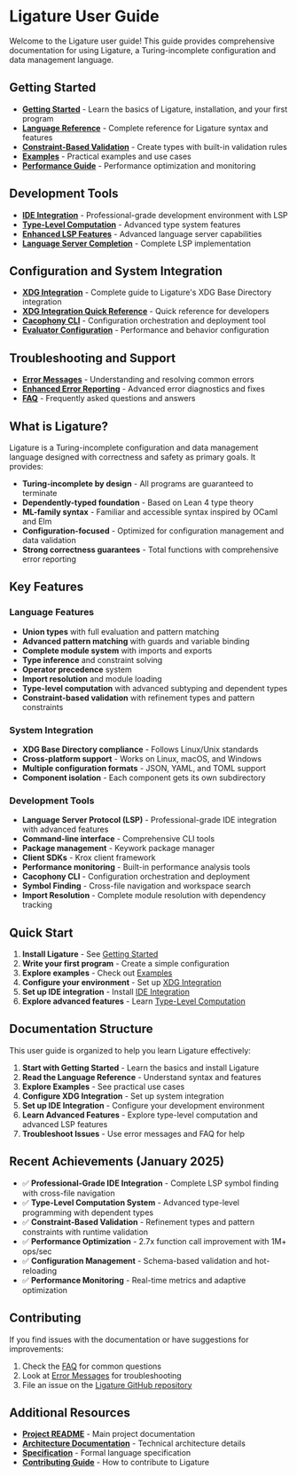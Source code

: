 # Ligature User Guide

Welcome to the Ligature user guide! This guide provides comprehensive documentation for using Ligature, a Turing-incomplete configuration and data management language.

## Getting Started

- **[Getting Started](getting-started.md)** - Learn the basics of Ligature, installation, and your first program
- **[Language Reference](language-reference.md)** - Complete reference for Ligature syntax and features
- **[Constraint-Based Validation](constraint-validation.md)** - Create types with built-in validation rules
- **[Examples](examples.md)** - Practical examples and use cases
- **[Performance Guide](performance-guide.md)** - Performance optimization and monitoring

## Development Tools

- **[IDE Integration](ide-integration.md)** - Professional-grade development environment with LSP
- **[Type-Level Computation](type-level-computation.md)** - Advanced type system features
- **[Enhanced LSP Features](enhanced-lsp-features.md)** - Advanced language server capabilities
- **[Language Server Completion](language-server-completion.md)** - Complete LSP implementation

## Configuration and System Integration

- **[XDG Integration](xdg-integration.md)** - Complete guide to Ligature's XDG Base Directory integration
- **[XDG Integration Quick Reference](xdg-integration-quick-reference.md)** - Quick reference for developers
- **[Cacophony CLI](cacophony-cli.md)** - Configuration orchestration and deployment tool
- **[Evaluator Configuration](evaluator-configuration.md)** - Performance and behavior configuration

## Troubleshooting and Support

- **[Error Messages](error-messages.md)** - Understanding and resolving common errors
- **[Enhanced Error Reporting](enhanced-error-reporting.md)** - Advanced error diagnostics and fixes
- **[FAQ](faq.md)** - Frequently asked questions and answers

## What is Ligature?

Ligature is a Turing-incomplete configuration and data management language designed with correctness and safety as primary goals. It provides:

- **Turing-incomplete by design** - All programs are guaranteed to terminate
- **Dependently-typed foundation** - Based on Lean 4 type theory
- **ML-family syntax** - Familiar and accessible syntax inspired by OCaml and Elm
- **Configuration-focused** - Optimized for configuration management and data validation
- **Strong correctness guarantees** - Total functions with comprehensive error reporting

## Key Features

### Language Features

- **Union types** with full evaluation and pattern matching
- **Advanced pattern matching** with guards and variable binding
- **Complete module system** with imports and exports
- **Type inference** and constraint solving
- **Operator precedence** system
- **Import resolution** and module loading
- **Type-level computation** with advanced subtyping and dependent types
- **Constraint-based validation** with refinement types and pattern constraints

### System Integration

- **XDG Base Directory compliance** - Follows Linux/Unix standards
- **Cross-platform support** - Works on Linux, macOS, and Windows
- **Multiple configuration formats** - JSON, YAML, and TOML support
- **Component isolation** - Each component gets its own subdirectory

### Development Tools

- **Language Server Protocol (LSP)** - Professional-grade IDE integration with advanced features
- **Command-line interface** - Comprehensive CLI tools
- **Package management** - Keywork package manager
- **Client SDKs** - Krox client framework
- **Performance monitoring** - Built-in performance analysis tools
- **Cacophony CLI** - Configuration orchestration and deployment
- **Symbol Finding** - Cross-file navigation and workspace search
- **Import Resolution** - Complete module resolution with dependency tracking

## Quick Start

1. **Install Ligature** - See [Getting Started](getting-started.md)
2. **Write your first program** - Create a simple configuration
3. **Explore examples** - Check out [Examples](examples.md)
4. **Configure your environment** - Set up [XDG Integration](xdg-integration.md)
5. **Set up IDE integration** - Install [IDE Integration](ide-integration.md)
6. **Explore advanced features** - Learn [Type-Level Computation](type-level-computation.md)

## Documentation Structure

This user guide is organized to help you learn Ligature effectively:

1. **Start with Getting Started** - Learn the basics and install Ligature
2. **Read the Language Reference** - Understand syntax and features
3. **Explore Examples** - See practical use cases
4. **Configure XDG Integration** - Set up system integration
5. **Set up IDE Integration** - Configure your development environment
6. **Learn Advanced Features** - Explore type-level computation and advanced LSP features
7. **Troubleshoot Issues** - Use error messages and FAQ for help

## Recent Achievements (January 2025)

- ✅ **Professional-Grade IDE Integration** - Complete LSP symbol finding with cross-file navigation
- ✅ **Type-Level Computation System** - Advanced type-level programming with dependent types
- ✅ **Constraint-Based Validation** - Refinement types and pattern constraints with runtime validation
- ✅ **Performance Optimization** - 2.7x function call improvement with 1M+ ops/sec
- ✅ **Configuration Management** - Schema-based validation and hot-reloading
- ✅ **Performance Monitoring** - Real-time metrics and adaptive optimization

## Contributing

If you find issues with the documentation or have suggestions for improvements:

1. Check the [FAQ](faq.md) for common questions
2. Look at [Error Messages](error-messages.md) for troubleshooting
3. File an issue on the [Ligature GitHub repository](https://github.com/ligature-lang/ligature)

## Additional Resources

- **[Project README](../../README.md)** - Main project documentation
- **[Architecture Documentation](../architecture/)** - Technical architecture details
- **[Specification](../../engines/lean/spec/)** - Formal language specification
- **[Contributing Guide](../../CONTRIBUTING.md)** - How to contribute to Ligature
